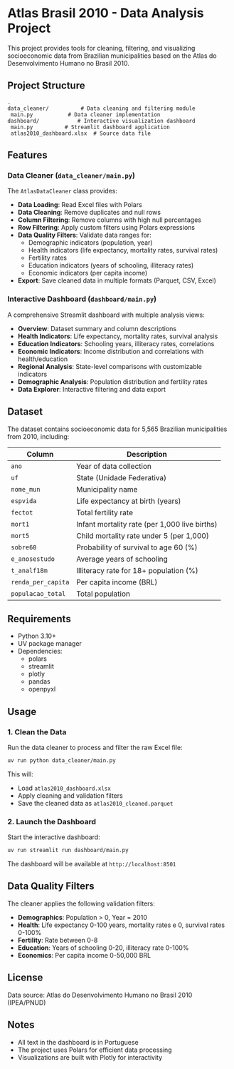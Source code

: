 # Atlas Brasil 2010 - Data Analysis Project

This project provides tools for cleaning, filtering, and visualizing socioeconomic data from Brazilian municipalities based on the Atlas do Desenvolvimento Humano no Brasil 2010.

## Project Structure

```
.
data_cleaner/          # Data cleaning and filtering module
 main.py           # Data cleaner implementation
dashboard/            # Interactive visualization dashboard
 main.py          # Streamlit dashboard application
 atlas2010_dashboard.xlsx  # Source data file
```

## Features

### Data Cleaner (`data_cleaner/main.py`)

The `AtlasDataCleaner` class provides:

- **Data Loading**: Read Excel files with Polars
- **Data Cleaning**: Remove duplicates and null rows
- **Column Filtering**: Remove columns with high null percentages
- **Row Filtering**: Apply custom filters using Polars expressions
- **Data Quality Filters**: Validate data ranges for:
  - Demographic indicators (population, year)
  - Health indicators (life expectancy, mortality rates, survival rates)
  - Fertility rates
  - Education indicators (years of schooling, illiteracy rates)
  - Economic indicators (per capita income)
- **Export**: Save cleaned data in multiple formats (Parquet, CSV, Excel)

### Interactive Dashboard (`dashboard/main.py`)

A comprehensive Streamlit dashboard with multiple analysis views:

- **Overview**: Dataset summary and column descriptions
- **Health Indicators**: Life expectancy, mortality rates, survival analysis
- **Education Indicators**: Schooling years, illiteracy rates, correlations
- **Economic Indicators**: Income distribution and correlations with health/education
- **Regional Analysis**: State-level comparisons with customizable indicators
- **Demographic Analysis**: Population distribution and fertility rates
- **Data Explorer**: Interactive filtering and data export

## Dataset

The dataset contains socioeconomic data for 5,565 Brazilian municipalities from 2010, including:

| Column | Description |
|--------|-------------|
| `ano` | Year of data collection |
| `uf` | State (Unidade Federativa) |
| `nome_mun` | Municipality name |
| `espvida` | Life expectancy at birth (years) |
| `fectot` | Total fertility rate |
| `mort1` | Infant mortality rate (per 1,000 live births) |
| `mort5` | Child mortality rate under 5 (per 1,000) |
| `sobre60` | Probability of survival to age 60 (%) |
| `e_anosestudo` | Average years of schooling |
| `t_analf18m` | Illiteracy rate for 18+ population (%) |
| `renda_per_capita` | Per capita income (BRL) |
| `populacao_total` | Total population |

## Requirements

- Python 3.10+
- UV package manager
- Dependencies:
  - polars
  - streamlit
  - plotly
  - pandas
  - openpyxl

## Usage

### 1. Clean the Data

Run the data cleaner to process and filter the raw Excel file:

```bash
uv run python data_cleaner/main.py
```

This will:
- Load `atlas2010_dashboard.xlsx`
- Apply cleaning and validation filters
- Save the cleaned data as `atlas2010_cleaned.parquet`

### 2. Launch the Dashboard

Start the interactive dashboard:

```bash
uv run streamlit run dashboard/main.py
```

The dashboard will be available at `http://localhost:8501`

## Data Quality Filters

The cleaner applies the following validation filters:

- **Demographics**: Population > 0, Year = 2010
- **Health**: Life expectancy 0-100 years, mortality rates e 0, survival rates 0-100%
- **Fertility**: Rate between 0-8
- **Education**: Years of schooling 0-20, illiteracy rate 0-100%
- **Economics**: Per capita income 0-50,000 BRL

## License

Data source: Atlas do Desenvolvimento Humano no Brasil 2010 (IPEA/PNUD)

## Notes

- All text in the dashboard is in Portuguese
- The project uses Polars for efficient data processing
- Visualizations are built with Plotly for interactivity
